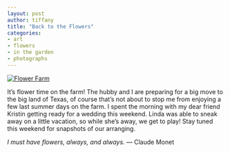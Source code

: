 ```yaml
---
layout: post
author: tiffany
title: "Back to the Flowers"
categories: 
- art
- flowers
- in the garden
- photographs
---
```


[![Flower Farm](jekyll_uploads/2013/05/Me-575x805.jpg)](http://www.sweetpeonies.com/2013/06/back-to-the-flowers/me-2/)

It’s flower time on the farm! The hubby and I are preparing for a big move to the big land of Texas, of course that’s not about to stop me from enjoying a few last summer days on the farm. I spent the morning with my dear friend Kristin getting ready for a wedding this weekend. Linda was able to sneak away on a little vacation, so while she’s away, we get to play! Stay tuned this weekend for snapshots of our arranging.

_I must have flowers, always, and always._ ― Claude Monet